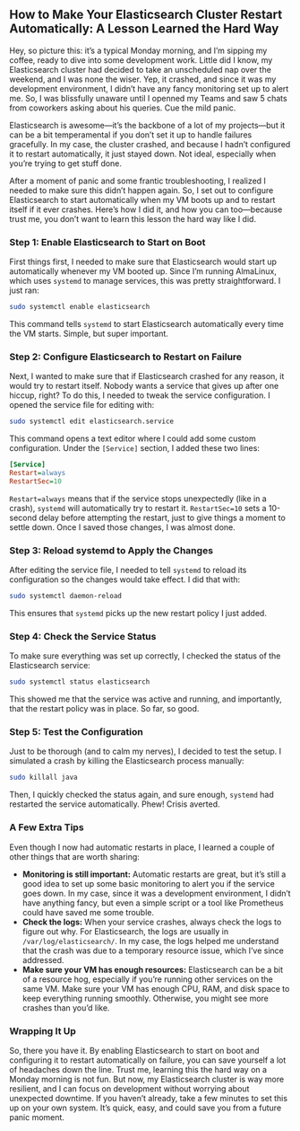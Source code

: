 ## How to Make Your Elasticsearch Cluster Restart Automatically: A Lesson Learned the Hard Way

Hey, so picture this: it’s a typical Monday morning, and I’m sipping my coffee, ready to dive into some development work. Little did I know, my Elasticsearch cluster had decided to take an unscheduled nap over the weekend, and I was none the wiser. Yep, it crashed, and since it was my development environment, I didn’t have any fancy monitoring set up to alert me. So, I was blissfully unaware until I openned my Teams and saw 5 chats from coworkers asking about his queries. Cue the mild panic.

Elasticsearch is awesome—it’s the backbone of a lot of my projects—but it can be a bit temperamental if you don’t set it up to handle failures gracefully. In my case, the cluster crashed, and because I hadn’t configured it to restart automatically, it just stayed down. Not ideal, especially when you’re trying to get stuff done.

After a moment of panic and some frantic troubleshooting, I realized I needed to make sure this didn’t happen again. So, I set out to configure Elasticsearch to start automatically when my VM boots up and to restart itself if it ever crashes. Here’s how I did it, and how you can too—because trust me, you don’t want to learn this lesson the hard way like I did.

### Step 1: Enable Elasticsearch to Start on Boot

First things first, I needed to make sure that Elasticsearch would start up automatically whenever my VM booted up. Since I’m running AlmaLinux, which uses `systemd` to manage services, this was pretty straightforward. I just ran:

```bash
sudo systemctl enable elasticsearch
```

This command tells `systemd` to start Elasticsearch automatically every time the VM starts. Simple, but super important.

### Step 2: Configure Elasticsearch to Restart on Failure

Next, I wanted to make sure that if Elasticsearch crashed for any reason, it would try to restart itself. Nobody wants a service that gives up after one hiccup, right? To do this, I needed to tweak the service configuration.
I opened the service file for editing with:

```bash
sudo systemctl edit elasticsearch.service
```

This command opens a text editor where I could add some custom configuration. Under the `[Service]` section, I added these two lines:

```ini
[Service]
Restart=always
RestartSec=10
```

`Restart=always` means that if the service stops unexpectedly (like in a crash), `systemd` will automatically try to restart it.
`RestartSec=10` sets a 10-second delay before attempting the restart, just to give things a moment to settle down.
Once I saved those changes, I was almost done.

### Step 3: Reload systemd to Apply the Changes

After editing the service file, I needed to tell `systemd` to reload its configuration so the changes would take effect. I did that with:

```bash
sudo systemctl daemon-reload
```

This ensures that `systemd` picks up the new restart policy I just added.

### Step 4: Check the Service Status

To make sure everything was set up correctly, I checked the status of the Elasticsearch service:

```bash
sudo systemctl status elasticsearch
```

This showed me that the service was active and running, and importantly, that the restart policy was in place. So far, so good.

### Step 5: Test the Configuration

Just to be thorough (and to calm my nerves), I decided to test the setup. I simulated a crash by killing the Elasticsearch process manually:

```bash
sudo killall java
```

Then, I quickly checked the status again, and sure enough, `systemd` had restarted the service automatically. Phew! Crisis averted.

### A Few Extra Tips

Even though I now had automatic restarts in place, I learned a couple of other things that are worth sharing:

* **Monitoring is still important:** Automatic restarts are great, but it’s still a good idea to set up some basic monitoring to alert you if the service goes down. In my case, since it was a development environment, I didn’t have anything fancy, but even a simple script or a tool like Prometheus could have saved me some trouble.
* **Check the logs:** When your service crashes, always check the logs to figure out why. For Elasticsearch, the logs are usually in `/var/log/elasticsearch/`. In my case, the logs helped me understand that the crash was due to a temporary resource issue, which I’ve since addressed.
* **Make sure your VM has enough resources:** Elasticsearch can be a bit of a resource hog, especially if you’re running other services on the same VM. Make sure your VM has enough CPU, RAM, and disk space to keep everything running smoothly. Otherwise, you might see more crashes than you’d like.

### Wrapping It Up

So, there you have it. By enabling Elasticsearch to start on boot and configuring it to restart automatically on failure, you can save yourself a lot of headaches down the line. Trust me, learning this the hard way on a Monday morning is not fun. But now, my Elasticsearch cluster is way more resilient, and I can focus on development without worrying about unexpected downtime.
If you haven’t already, take a few minutes to set this up on your own system. It’s quick, easy, and could save you from a future panic moment.
